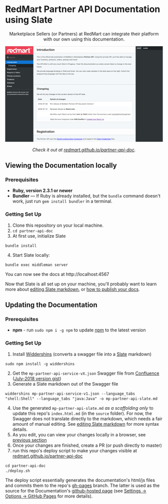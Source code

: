 # RedMart Partner API Documentation using Slate

<p align="center">Marketplace Sellers (or Partners) at RedMart can integrate their platform with our own using this documentation.</p>

<p align="center"><img src="https://raw.githubusercontent.com/Redmart/partner-api-doc/master/source/images/redmart.partner.api.screenshot.png" width=700 alt="Screenshot of Documentation created with Slate"></p>

<p align="center"><em>Check it out at <a href="https://redmart.github.io/partner-api-doc">redmart.github.io/partner-api-doc</a>.</em></p>

## Viewing the Documentation locally

### Prerequisites

 - **Ruby, version 2.3.1 or newer**
 - **Bundler** — If Ruby is already installed, but the `bundle` command doesn't work, just run `gem install bundler` in a terminal.

### Getting Set Up

1. Clone this repository on your local machine.
2. `cd partner-api-doc`
3. At first use, initialize Slate
```shell
bundle install
```
4. Start Slate locally:
```shell
bundle exec middleman server
```
You can now see the docs at http://localhost:4567

Now that Slate is all set up on your machine, you'll probably want to learn more about [editing Slate markdown](https://github.com/lord/slate/wiki/Markdown-Syntax), or [how to publish your docs](https://github.com/lord/slate/wiki/Deploying-Slate).

## Updating the Documentation

### Prerequisites

 - **npm** - run `sudo npm i -g npm` to update [npm](https://www.npmjs.com/get-npm) to the latest version

### Getting Set Up

1. Install [Widdershins](https://github.com/Mermade/widdershins) (converts a swagger file into a [Slate](https://github.com/lord/slate/wiki/Slate-Related-Tools#converting-openapi--swagger-definitions-to-slate-compatible-markdown) markdown)
```shell
sudo npm install -g widdershins
``` 
2. Get the `mp-partner-api-service-vX.json` Swagger file from [Confluence](https://redmart.atlassian.net/wiki/spaces/marketplace/pages/407470169/2018Q1+-+Stock+Management) ([July-2018 version gist](https://gist.githubusercontent.com/JanGe/43b539746d1ee57fe4e92c0c358b37fa/raw/d92c053f6304e85ef63e6b950e3e46df7c576b33/mp-partner-api-service-v1.json))
3. Generate a Slate markdown out of the Swagger file
```shell
widdershins mp-partner-api-service-v1.json --language_tabs "shell:Shell" --language_tabs "java:Java" -o mp-partner-api-slate.md
```
4. Use the generated `mp-partner-api-slate.md` _as a scaffolding only_ to update this repo's `index.html.md` (in the `source` folder). For now, the Swagger does not translate directly to the markdown, which needs a fair amount of manual editing. See [editing Slate markdown](https://github.com/lord/slate/wiki/Markdown-Syntax) for more syntax details.
5. As you edit, you can view your changes locally in a browser, see [previous section](#viewing-the-documentation-locally)
6. Once your changes are finished, create a PR (or push directly to master)
7. run this repo's deploy script to make your changes visible at [redmart.github.io/partner-api-doc](https://redmart.github.io/partner-api-doc)
```shell
cd partner-api-doc
./deploy.sh
```

The deploy script essentially generates the documentation's html/js files and commits them to the repo's [gh-pages](https://github.com/Redmart/partner-api-doc/tree/gh-pages) branch. The latter is used as the source for the Documentation's [github-hosted page](https://redmart.github.io/partner-api-doc) (see [Settings -> Options -> GitHub Pages](https://github.com/Redmart/partner-api-doc/settings) for more details).

